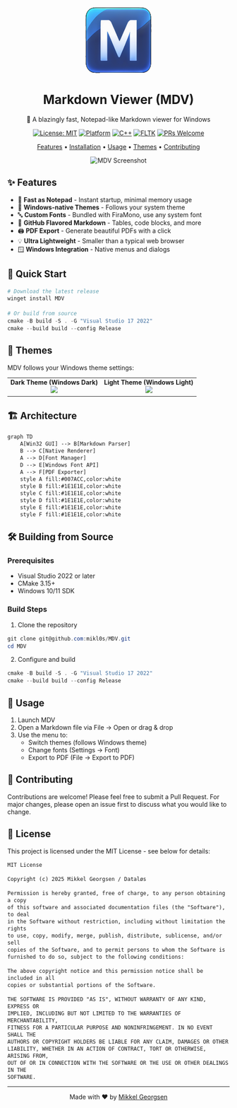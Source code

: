 <div align="center">

<img src="logo.png" alt="MDV Logo" width="150" height="150"/>

# Markdown Viewer (MDV)

🚀 A blazingly fast, Notepad-like Markdown viewer for Windows

[![License: MIT](https://img.shields.io/badge/License-MIT-blue.svg)](https://opensource.org/licenses/MIT)
[![Platform](https://img.shields.io/badge/platform-Windows-blue)](https://github.com/mikl0s/MDV)
[![C++](https://img.shields.io/badge/C++-17-00599C?logo=c%2B%2B)](https://en.wikipedia.org/wiki/C%2B%2B17)
[![FLTK](https://img.shields.io/badge/FLTK-1.4.1-orange)](https://www.fltk.org/)
[![PRs Welcome](https://img.shields.io/badge/PRs-welcome-brightgreen.svg)](https://github.com/mikl0s/MDV/pulls)

[Features](#features) • [Installation](#installation) • [Usage](#usage) • [Themes](#themes) • [Contributing](#contributing)

<img src="docs/assets/hero.png" alt="MDV Screenshot" width="800"/>

</div>

## ✨ Features

- 🎯 **Fast as Notepad** - Instant startup, minimal memory usage
- 🎨 **Windows-native Themes** - Follows your system theme
- 🔤 **Custom Fonts** - Bundled with FiraMono, use any system font
- 📑 **GitHub Flavored Markdown** - Tables, code blocks, and more
- 🖨️ **PDF Export** - Generate beautiful PDFs with a click
- 💡 **Ultra Lightweight** - Smaller than a typical web browser
- 🪟 **Windows Integration** - Native menus and dialogs

## 🚀 Quick Start

```powershell
# Download the latest release
winget install MDV

# Or build from source
cmake -B build -S . -G "Visual Studio 17 2022"
cmake --build build --config Release
```

## 🎨 Themes

MDV follows your Windows theme settings:

<div align="center">
<table>
<tr>
<td align="center">
<strong>Dark Theme (Windows Dark)</strong><br>
<img src="docs/assets/dark-theme.png" width="400"/>
</td>
<td align="center">
<strong>Light Theme (Windows Light)</strong><br>
<img src="docs/assets/light-theme.png" width="400"/>
</td>
</tr>
</table>
</div>

## 🏗️ Architecture

```mermaid
graph TD
    A[Win32 GUI] --> B[Markdown Parser]
    B --> C[Native Renderer]
    A --> D[Font Manager]
    D --> E[Windows Font API]
    A --> F[PDF Exporter]
    style A fill:#007ACC,color:white
    style B fill:#1E1E1E,color:white
    style C fill:#1E1E1E,color:white
    style D fill:#1E1E1E,color:white
    style E fill:#1E1E1E,color:white
    style F fill:#1E1E1E,color:white
```

## 🛠️ Building from Source

### Prerequisites

- Visual Studio 2022 or later
- CMake 3.15+
- Windows 10/11 SDK

### Build Steps

1. Clone the repository
```powershell
git clone git@github.com:mikl0s/MDV.git
cd MDV
```

2. Configure and build
```powershell
cmake -B build -S . -G "Visual Studio 17 2022"
cmake --build build --config Release
```

## 📖 Usage

1. Launch MDV
2. Open a Markdown file via File → Open or drag & drop
3. Use the menu to:
   - Switch themes (follows Windows theme)
   - Change fonts (Settings → Font)
   - Export to PDF (File → Export to PDF)

## 🤝 Contributing

Contributions are welcome! Please feel free to submit a Pull Request. For major changes, please open an issue first to discuss what you would like to change.

## 📄 License

This project is licensed under the MIT License - see below for details:

```
MIT License

Copyright (c) 2025 Mikkel Georgsen / Dataløs

Permission is hereby granted, free of charge, to any person obtaining a copy
of this software and associated documentation files (the "Software"), to deal
in the Software without restriction, including without limitation the rights
to use, copy, modify, merge, publish, distribute, sublicense, and/or sell
copies of the Software, and to permit persons to whom the Software is
furnished to do so, subject to the following conditions:

The above copyright notice and this permission notice shall be included in all
copies or substantial portions of the Software.

THE SOFTWARE IS PROVIDED "AS IS", WITHOUT WARRANTY OF ANY KIND, EXPRESS OR
IMPLIED, INCLUDING BUT NOT LIMITED TO THE WARRANTIES OF MERCHANTABILITY,
FITNESS FOR A PARTICULAR PURPOSE AND NONINFRINGEMENT. IN NO EVENT SHALL THE
AUTHORS OR COPYRIGHT HOLDERS BE LIABLE FOR ANY CLAIM, DAMAGES OR OTHER
LIABILITY, WHETHER IN AN ACTION OF CONTRACT, TORT OR OTHERWISE, ARISING FROM,
OUT OF OR IN CONNECTION WITH THE SOFTWARE OR THE USE OR OTHER DEALINGS IN THE
SOFTWARE.
```

---

<div align="center">
Made with ❤️ by <a href="https://github.com/mikl0s">Mikkel Georgsen</a>
</div>